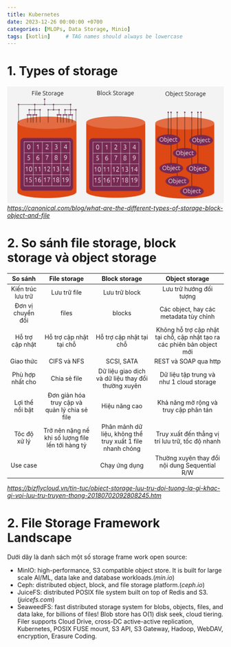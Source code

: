 ```yaml
---
title: Kubernetes
date: 2023-12-26 00:00:00 +0700
categories: [MLOPs, Data Storage, Minio]
tags: [kotlin]     # TAG names should always be lowercase
---
```


# 1. Types of storage
![Types of storage](/assets/2023-12-27-data-storage/types-of-storage.png)
_https://canonical.com/blog/what-are-the-different-types-of-storage-block-object-and-file_

# 2. So sánh file storage, block storage và object storage
So sánh | File storage | Block storage | Object storage |
| :-----: | :-----: | :------: | :------: |
| Kiến trúc lưu trữ | Lưu trữ file | Lưu trữ block | Lưu trữ hướng đối tượng |
|Đơn vị chuyển đổi  | files | blocks |Các object, hay các metadata tùy chỉnh|
Hỗ trợ cập nhật | Hỗ trợ cập nhật tại chỗ | Hỗ trợ cập nhật tại chỗ | Không hỗ trợ cập nhật tại chỗ, cập nhật tạo ra các phiên bản object mới
Giao thức| CIFS và NFS | SCSI, SATA | REST và SOAP qua http
Phù hợp nhất cho | Chia sẻ file | Dữ liệu giao dịch và dữ liệu thay đổi thường xuyên | Dữ liệu tập trung và như 1 cloud storage
Lợi thể nổi bật | Đơn giản hóa truy cập và quản lý chia sẻ file | Hiệu năng cao | Khả năng mở rộng và truy cập phân tán
Tôc độ xử lý | Trở nên nặng nề khi số lượng file lến tới hàng tỷ | Phân mảnh dữ liệu, không thể truy xuất 1 file nhanh chóng | Truy xuất đến thẳng vị trí lưu trữ, tốc độ nhanh
Use case | | Chạy ứng dụng | Thường xuyên thay đổi nội dung Sequential R/W |It thay đổi nội dung hơn,  Random R/W, ISO, Kho chứa hình ảnh/Video
_https://bizflycloud.vn/tin-tuc/object-storage-luu-tru-doi-tuong-la-gi-khac-gi-voi-luu-tru-truyen-thong-20180702092808245.htm_

# 2. File Storage Framework Landscape
Dưới dây là danh sách một số storage frame work open source:
- MinIO: high-performance, S3 compatible object store. It is built for large scale AI/ML, data lake and database workloads.(_min.io_)
- Ceph: distributed object, block, and file storage platform.(_ceph.io_)
- JuiceFS: distributed POSIX file system built on top of Redis and S3.(_juicefs.com_)
- SeaweedFS: fast distributed storage system for blobs, objects, files, and data lake, for billions of files! Blob store has O(1) disk seek, cloud tiering. Filer supports Cloud Drive, cross-DC active-active replication, Kubernetes, POSIX FUSE mount, S3 API, S3 Gateway, Hadoop, WebDAV, encryption, Erasure Coding.

